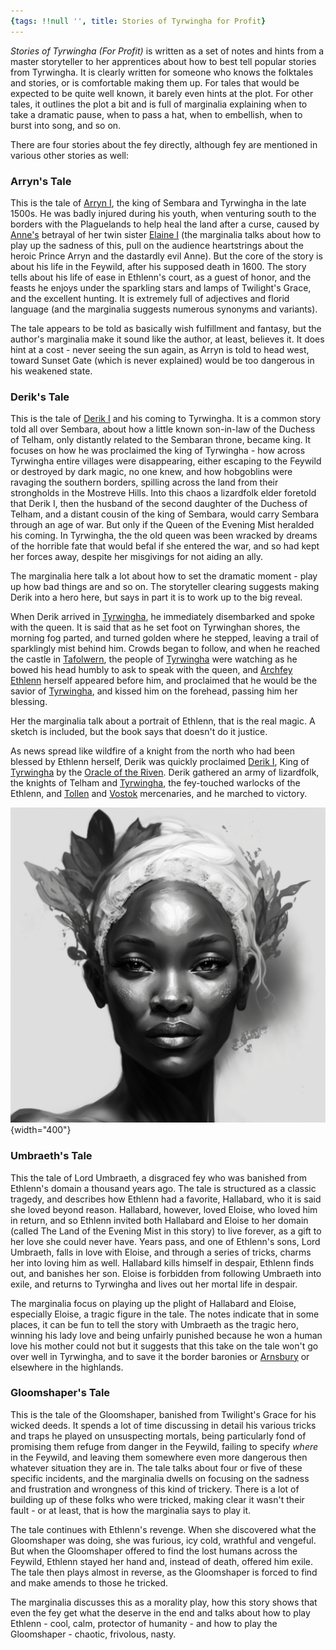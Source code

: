 ```yaml
---
{tags: !!null '', title: Stories of Tyrwingha for Profit}
---
```


*Stories of Tyrwingha (For Profit)* is written as a set of notes and hints from a master storyteller to her apprentices about how to best tell popular stories from Tyrwingha. It is clearly written for someone who knows the folktales and stories, or is comfortable making them up. For tales that would be expected to be quite well known, it barely even hints at the plot. For other tales, it outlines the plot a bit and is full of marginalia explaining when to take a dramatic pause, when to pass a hat, when to embellish, when to burst into song, and so on. 

There are four stories about the fey directly, although fey are mentioned in various other stories as well:
### Arryn's Tale
This is the tale of [Arryn I](<../../../people/historical-figures/sembaran-royalty/arryn-i.md>), the king of Sembara and Tyrwingha in the late 1500s. He was badly injured during his youth, when venturing south to the borders with the Plaguelands to help heal the land after a curse, caused by [Anne's](<../../../people/historical-figures/sembaran-royalty/anne.md>) betrayal of her twin sister [Elaine I](<../../../people/historical-figures/sembaran-royalty/elaine-i.md>) (the marginalia talks about how to play up the sadness of this, pull on the audience heartstrings about the heroic Prince Arryn and the dastardly evil Anne). But the core of the story is about his life in the Feywild, after his supposed death in 1600. The story tells about his life of ease in Ethlenn's court, as a guest of honor, and the feasts he enjoys under the sparkling stars and lamps of Twilight's Grace, and the excellent hunting. It is extremely full of adjectives and florid language (and the marginalia suggests numerous synonyms and variants). 

The tale appears to be told as basically wish fulfillment and fantasy, but the author's marginalia make it sound like the author, at least, believes it. It does hint at a cost - never seeing the sun again, as Arryn is told to head west, toward Sunset Gate (which is never explained) would be too dangerous in his weakened state.


### Derik's Tale
This is the tale of [Derik I](<../../../people/historical-figures/sembaran-royalty/derik-i.md>) and his coming to Tyrwingha. It is a common story told all over Sembara, about how a little known son-in-law of the Duchess of Telham, only distantly related to the Sembaran throne, became king. It focuses on how he was proclaimed the king of Tyrwingha - how across Tyrwingha entire villages were disappearing, either escaping to the Feywild or destroyed by dark magic, no one knew, and how hobgoblins were ravaging the southern borders, spilling across the land from their strongholds in the Mostreve Hills. Into this chaos a lizardfolk elder foretold that Derik I, then the husband of the second daughter of the Duchess of Telham, and a distant cousin of the king of Sembara, would carry Sembara through an age of war. But only if the Queen of the Evening Mist heralded his coming. In Tyrwingha, the the old queen was been wracked by dreams of the horrible fate that would befal if she entered the war, and so had kept her forces away, despite her misgivings for not aiding an ally. 

The marginalia here talk a lot about how to set the dramatic moment - play up how bad things are and so on. The storyteller clearing suggests making Derik into a hero here, but says in part it is to work up to the big reveal.

When Derik arrived in [Tyrwingha](<../../../gazetteer/greater-sembara/tyrwingha/tyrwingha.md>), he immediately disembarked and spoke with the queen. It is said that as he set foot on Tyrwinghan shores, the morning fog parted, and turned golden where he stepped, leaving a trail of sparklingly mist behind him. Crowds began to follow, and when he reached the castle in [Tafolwern](<../../../gazetteer/greater-sembara/tyrwingha/tafolwern.md>), the people of [Tyrwingha](<../../../gazetteer/greater-sembara/tyrwingha/tyrwingha.md>) were watching as he bowed his head humbly to ask to speak with the queen, and [Archfey Ethlenn](<../../../people/extraplanar-powers/archfey-ethlenn.md>) herself appeared before him, and proclaimed that he would be the savior of [Tyrwingha](<../../../gazetteer/greater-sembara/tyrwingha/tyrwingha.md>), and kissed him on the forehead, passing him her blessing.  

Her the marginalia talk about a portrait of Ethlenn, that is the real magic. A sketch is included, but the book says that doesn't do it justice.

As news spread like wildfire of a knight from the north who had been blessed by Ethlenn herself, Derik was quickly proclaimed [Derik I](<../../../people/historical-figures/sembaran-royalty/derik-i.md>), King of [Tyrwingha](<../../../gazetteer/greater-sembara/tyrwingha/tyrwingha.md>) by the [Oracle of the Riven](<../../../groups/oracle-of-the-riven.md>). Derik gathered an army of lizardfolk, the knights of Telham and [Tyrwingha](<../../../gazetteer/greater-sembara/tyrwingha/tyrwingha.md>), the fey-touched warlocks of the Ethlenn, and [Tollen](<../../../gazetteer/western-green-sea/tollen/tollen.md>) and [Vostok](<../../../gazetteer/western-green-sea/vostok/vostok.md>) mercenaries, and he marched to victory.

![Tyrwingha Stories Sketch Of Ethlenn](../../../assets/tyrwingha-stories-sketch-of-ethlenn.png){width="400"}


### Umbraeth's Tale
This the tale of Lord Umbraeth, a disgraced fey who was banished from Ethlenn's domain a thousand years ago. The tale is structured as a classic tragedy, and describes how Ethlenn had a favorite, Hallabard, who it is said she loved beyond reason. Hallabard, however, loved Eloise, who loved him in return, and so Ethlenn invited both Hallabard and Eloise to her domain (called The Land of the Evening Mist in this story) to live forever, as a gift to her love she could never have. Years pass, and one of Ethlenn's sons, Lord Umbraeth, falls in love with Eloise, and through a series of tricks, charms her into loving him as well. Hallabard kills himself in despair, Ethlenn finds out, and banishes her son. Eloise is forbidden from following Umbraeth into exile, and returns to Tyrwingha and lives out her mortal life in despair. 

The marginalia focus on playing up the plight of Hallabard and Eloise, especially Eloise, a tragic figure in the tale. The notes indicate that in some places, it can be fun to tell the story with Umbraeth as the tragic hero, winning his lady love and being unfairly punished because he won a human love his mother could not but it suggests that this take on the tale won't go over well in Tyrwingha, and to save it the border baronies or [Arnsbury](<../../../gazetteer/greater-sembara/sembara/heartlands/arnsbury.md>) or elsewhere in the highlands. 



### Gloomshaper's Tale
This is the tale of the Gloomshaper, banished from Twilight's Grace for his wicked deeds. It spends a lot of time discussing in detail his various tricks and traps he played on unsuspecting mortals, being particularly fond of promising them refuge from danger in the Feywild, failing to specify *where* in the Feywild, and leaving them somewhere even more dangerous then whatever situation they are in. The tale talks about four or five of these specific incidents, and the marginalia dwells on focusing on the sadness and frustration and wrongness of this kind of trickery. There is a lot of building up of these folks who were tricked, making clear it wasn't their fault - or at least, that is how the marginalia says to play it.

The tale continues with Ethlenn's revenge. When she discovered what the Gloomshaper was doing, she was furious, icy cold, wrathful and vengeful. But when the Gloomshaper offered to find the lost humans across the Feywild, Ethlenn stayed her hand and, instead of death, offered him exile. The tale then plays almost in reverse, as the Gloomshaper is forced to find and make amends to those he tricked. 

The marginalia discusses this as a morality play, how this story shows that even the fey get what the deserve in the end and talks about how to play Ethlenn - cool, calm, protector of humanity - and how to play the Gloomshaper - chaotic, frivolous, nasty.



